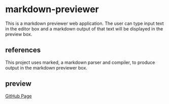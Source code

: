 # markdown-previewer
This is a markdown previewer web application. The user can type input text in the editor box and a markdown output of that text will be displayed in the preview box. 

## references
This project uses marked, a markdown parser and compiler, to produce output in the markdown previewer box.  

## preview
[GitHub Page](https://evanahdout.github.io/markdown-previewer/)
